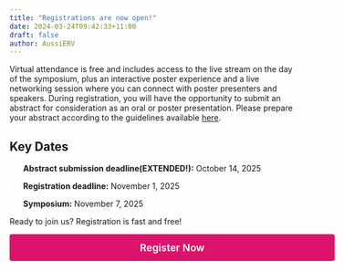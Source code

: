 ```yaml
---
title: "Registrations are now open!"
date: 2024-03-24T09:42:33+11:00
draft: false
author: AussiERV
---
```


<div align="left">
Virtual attendance is free and includes access to the live stream on the day of the symposium, plus an interactive poster experience and a live networking session where you can connect with poster presenters and speakers. During registration, you will have the opportunity to submit an abstract for consideration as an oral or poster presentation. Please prepare your abstract according to the guidelines available <a href="https://aussierv.org/abstracts">here</a>.
</div>


<h2 align="left">Key Dates</h2>

<ul align="left"><strong>Abstract submission deadline(EXTENDED!):</strong> October 14, 2025</ul>

<ul align="left"><strong>Registration deadline:</strong> November 1, 2025</ul>

<ul align="left"><strong>Symposium:</strong> November 7, 2025</ul>

Ready to join us? Registration is fast and free!

<div class="contact-submit" style="text-align:center;">
  <a href="https://events.humanitix.com/aussierv-2025"
     style="
       display: inline-block;
       min-width: 500px;      /* set a minimum width */
       padding: 0.75em 2em;  /* larger padding */
       font-size: 1.1rem;    /* slightly bigger font */
       background: #DC136C;
       color: #fff;
       border: none;
       border-radius: 4px;
       text-decoration: none;
       text-align: center;
       font-weight: 600;
       ">
    Register Now
  </a>
</div>